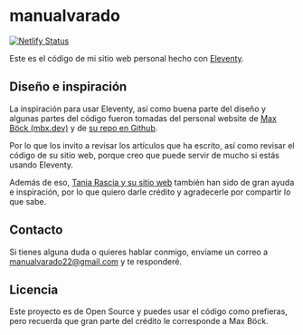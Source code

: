 # manualvarado

[![Netlify Status](https://api.netlify.com/api/v1/badges/2fdd0363-ed91-4b4f-a46d-5891a629ddb1/deploy-status)](https://app.netlify.com/sites/manualvarado/deploys)

Este es el código de mi sitio web personal hecho con [Eleventy](https://www.11ty.dev/).

## Diseño e inspiración

La inspiración para usar Eleventy, así como buena parte del diseño y algunas partes del código fueron tomadas del personal website de [Max Böck (mbx.dev)](https://mxb.dev/) y de [su repo en Github](https://github.com/maxboeck/mxb).

Por lo que los invito a revisar los artículos que ha escrito, así como revisar el código de su sitio web, porque creo que puede servir de mucho si estás usando Eleventy.

Además de eso, [Tania Rascia y su sitio web](https://www.taniarascia.com/) también han sido de gran ayuda e inspiración, por lo que quiero darle crédito y agradecerle por compartir lo que sabe.

## Contacto

Si tienes alguna duda o quieres hablar conmigo, envíame un correo a manualvarado22@gmail.com y te responderé.

## Licencia

Este proyecto es de Open Source y puedes usar el código como prefieras, pero recuerda que gran parte del crédito le corresponde a Max Böck.